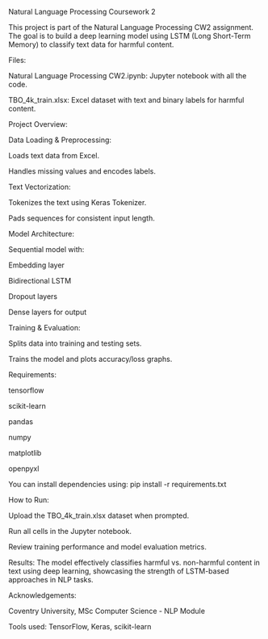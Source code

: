 Natural Language Processing Coursework 2

This project is part of the Natural Language Processing CW2 assignment. The goal is to build a deep learning model using LSTM (Long Short-Term Memory) to classify text data for harmful content.

Files:

Natural Language Processing CW2.ipynb: Jupyter notebook with all the code.

TBO_4k_train.xlsx: Excel dataset with text and binary labels for harmful content.

Project Overview:

Data Loading & Preprocessing:

Loads text data from Excel.

Handles missing values and encodes labels.

Text Vectorization:

Tokenizes the text using Keras Tokenizer.

Pads sequences for consistent input length.

Model Architecture:

Sequential model with:

Embedding layer

Bidirectional LSTM

Dropout layers

Dense layers for output

Training & Evaluation:

Splits data into training and testing sets.

Trains the model and plots accuracy/loss graphs.

Requirements:

tensorflow

scikit-learn

pandas

numpy

matplotlib

openpyxl

You can install dependencies using: pip install -r requirements.txt

How to Run:

Upload the TBO_4k_train.xlsx dataset when prompted.

Run all cells in the Jupyter notebook.

Review training performance and model evaluation metrics.

Results: The model effectively classifies harmful vs. non-harmful content in text using deep learning, showcasing the strength of LSTM-based approaches in NLP tasks.

Acknowledgements:

Coventry University, MSc Computer Science - NLP Module

Tools used: TensorFlow, Keras, scikit-learn
